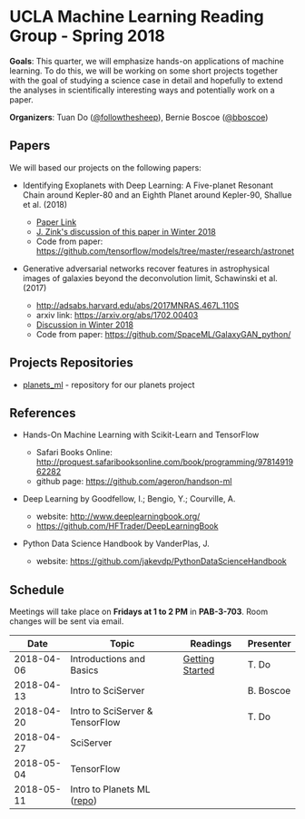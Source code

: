 # UCLA Machine Learning Reading Group - Spring 2018

**Goals**: This quarter, we will emphasize hands-on applications of machine learning. To do this, we will be working on some short projects together with the goal of studying a science case in detail and hopefully to extend the analyses in scientifically interesting ways and potentially work on a paper.

**Organizers**: Tuan Do ([@followthesheep](https://github.com/followthesheep)), Bernie Boscoe ([@bboscoe](https://github.com/bboscoe))

## Papers

We will based our projects on the following papers:

- Identifying Exoplanets with Deep Learning: A Five-planet Resonant Chain around Kepler-80 and an Eighth Planet around Kepler-90, Shallue et al. (2018)
  - [Paper Link](http://adsabs.harvard.edu/abs/2018AJ....155...94S)
  - [J. Zink's discussion of this paper in Winter 2018](https://github.com/UCLAMLRG/reading_group_2018_winter/blob/master/week6/mlKepler.pdf)
  - Code from paper: https://github.com/tensorflow/models/tree/master/research/astronet

- Generative adversarial networks recover features in astrophysical images of galaxies beyond the deconvolution limit, Schawinski et al. (2017)
  - http://adsabs.harvard.edu/abs/2017MNRAS.467L.110S
  - arxiv link: https://arxiv.org/abs/1702.00403
  - [Discussion in Winter 2018](https://github.com/UCLAMLRG/reading_group_2018_winter/tree/master/week2)
  - Code from paper: https://github.com/SpaceML/GalaxyGAN_python/

## Projects Repositories

- [planets_ml](https://github.com/UCLAMLRG/planets_ml) - repository for our planets project

## References

- Hands-On Machine Learning with Scikit-Learn and TensorFlow
  - Safari Books Online: http://proquest.safaribooksonline.com/book/programming/9781491962282
  - github page: https://github.com/ageron/handson-ml

- Deep Learning by Goodfellow, I.; Bengio, Y.;  Courville, A.
  - website: http://www.deeplearningbook.org/
  - https://github.com/HFTrader/DeepLearningBook
- Python Data Science Handbook by VanderPlas, J.
  - website: https://github.com/jakevdp/PythonDataScienceHandbook  

## Schedule
Meetings will take place on **Fridays at 1 to 2 PM** in **PAB-3-703**. Room changes will be sent via email.

| Date | Topic | Readings | Presenter |
| --- | --- | --- | --- |
|2018-04-06| Introductions and Basics |[Getting Started](week1/README.md) | T. Do|
|2018-04-13| Intro to SciServer | | B. Boscoe|
|2018-04-20| Intro to SciServer & TensorFlow | | T. Do|
|2018-04-27| SciServer | | |
|2018-05-04| TensorFlow| | |
|2018-05-11| Intro to Planets ML ([repo](https://github.com/UCLAMLRG/planets_ml)) ||
